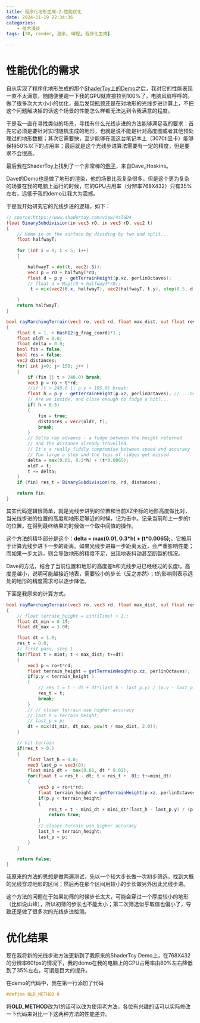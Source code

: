 ```yaml
---
title: 程序化地形生成-2-性能优化
date: 2024-11-19 22:34:36
categories: 
	- 技术漫谈
tags: [3D, render, 渲染, 编程, 程序化生成]
	
---
```


# 性能优化的需求
自从实现了程序化地形生成的那个[ShaderToy上的Demo](https://www.shadertoy.com/view/4XByRV)之后，我对它的性能表现一直不太满意，随随便便跑一下我的GPU就直接拉到100%了，电脑风扇呼呼的。做了很多次大大小小的优化，最后发现瓶颈还是在对地形的光线步进计算上，不把这个问题解决掉的话这个场景的性能怎么样都无法达到令我满意的程度。

于是我一直在寻找类似的场景，寻找有什么光线步进的方法能够满足我的要求：首先它必须是要针对实时随机生成的地形，也就是说不能是针对高度图或者其他预处理过的地形数据；其次它需要快，至少能够在我这台笔记本上（3070ti显卡）能够保持50%以下的占用率；最后就是这个光线步进算法需要有一定的精度，但是要求不会很高。

最后我在ShaderToy上找到了一个非常棒的[例子](https://www.shadertoy.com/view/4slGD4)，来自Dave_Hoskins。

Dave的Demo也是做了地形的渲染，他的场景比我复杂很多，但是这个更为复杂的场景在我的电脑上运行的时候，它的GPU占用率（分辨率768X432）只有35%左右，远低于我的demo让我大为震撼。

于是我开始研究它的光线步进的逻辑，如下：
```glsl
// source:https://www.shadertoy.com/view/4slGD4
float BinarySubdivision(in vec3 rO, in vec3 rD, vec2 t)
{
	// Home in on the surface by dividing by two and split...
    float halfwayT;
  
    for (int i = 0; i < 5; i++)
    {

        halfwayT = dot(t, vec2(.5));
        vec3 p = rO + halfwayT*rD;
        float d = p.y - getTerrainHeight(p.xz, perlinOctaves); 
        // float d = Map(rO + halfwayT*rD); 
         t = mix(vec2(t.x, halfwayT), vec2(halfwayT, t.y), step(0.5, d));

    }
	return halfwayT;
}

bool rayMarchingTerrain(vec3 ro, vec3 rd, float max_dist, out float res_t)
{
    float t = 1. + Hash12(g_frag_coord)*1.;
	float oldT = 0.0;
	float delta = 0.0;
	bool fin = false;
	bool res = false;
	vec2 distances;
	for( int j=0; j< 150; j++ )
	{
		if (fin || t > 240.0) break;
		vec3 p = ro + t*rd;
		//if (t > 240.0 || p.y > 195.0) break;
		float h = p.y - getTerrainHeight(p.xz, perlinOctaves); // ...Get this positions height mapping.
		// Are we inside, and close enough to fudge a hit?...
		if( h < 0.5)
		{
			fin = true;
			distances = vec2(oldT, t);
			break;
		}
		// Delta ray advance - a fudge between the height returned
		// and the distance already travelled.
		// It's a really fiddly compromise between speed and accuracy
		// Too large a step and the tops of ridges get missed.
		delta = max(0.01, 0.3*h) + (t*0.0065);
		oldT = t;
		t += delta;
	}
	if (fin) res_t = BinarySubdivision(ro, rd, distances);

	return fin;
}
```

其实代码逻辑很简单，就是光线步进到的位置和当前XZ坐标的地形高度做比对，当光线步进的位置的高度和地形足够近的时候，记为击中。记录当前和上一步的t的位置，在得到最终结果的时候做一个取中间值的操作。

这个方法的精华部分是这个：**delta = max(0.01, 0.3\*h) + (t\*0.0065);**，它被用于计算光线步进下一步的距离。如果光线步进每一步距离太近，会严重影响性能；而如果一步太远，则会导致地形的精度不足，出现地表抖动甚至断裂的情况。

Dave的方法，结合了当前位置和地形的高度差h和光线步进已经经过的长度t。高度差越小，说明可能越接近地表，需要较小的步长（反之亦然）；t的影响则表示远处的地形的精度需求可以逐步降低。

下面是我原来的计算方式。
```glsl
bool rayMarchingTerrain(vec3 ro, vec3 rd, float max_dist, out float res_t)
{
    // float terrain_height = sin(iTime) + 1.;    
    float dt_min = 0.1f;
    float dt_max = 3.0f;

    float dt = 1.0;
    res_t = 0.0;
    // first pass, step 1
    for(float t = mint; t < max_dist; t+=dt)
    {
        vec3 p = ro+t*rd;
        float terrain_height = getTerrainHeight(p.xz, perlinOctaves);
        if(p.y < terrain_height )
        {        
            // res_t = t - dt + dt*(last_h - last_p.y) / (p.y - last_p.y-terrain_height+last_h); 
            res_t = t;
            break;
        }        
        // // closer terrain use higher accuracy        
        // last_h = terrain_height;        
        // last_p = p;
        dt = mix(dt_min, dt_max, pow(t / max_dist, 2.0));
    }

    // hit terrain
    if(res_t > 0.)
    {
        float last_h = 0.0;
        vec3 last_p = vec3(0);
        float mini_dt =  max(0.01, dt * 0.02);
        for(float t = res_t - dt; t < res_t + .01; t+=mini_dt)
        {
            vec3 p = ro+t*rd;
            float terrain_height = getTerrainHeight(p.xz, perlinOctaves);
            if(p.y < terrain_height)
            {        
                res_t = t - mini_dt + mini_dt*(last_h - last_p.y) / (p.y - last_p.y-terrain_height+last_h); 
                return true;
            }        
            // closer terrain use higher accuracy        
            last_h = terrain_height;        
            last_p = p;
        }
    }

    return false;    
}
```

我原来的方法的思想是做两遍测试，先以一个较大步长做一次初步筛选，找到大概的光线穿过地形的区间；然后再在那个区间用较小的步长做另外因此光线步进。

这个方法的问题在于如果初筛的时候步长太大，可能会穿过一个厚度较小的地形（比如说山峰），所以初筛的步长也不能太小；第二次筛选似乎取值也偏小了，导致还是做了很多次的光线步进检测。

# 优化结果
现在我将新的光线步进方法更新到了我原来的ShaderToy Demo上，在768X432的分辨率60fps的情况下，我的demo在我的电脑上的GPU占用率由80%左右降低到了35%左右，可谓是巨大的提升。

在demo的代码中，我在第一行添加了代码
```glsl
#define OLD_METHOD 0
```
将**OLD_METHOD**改为1的话可以改为使用老方法，各位有兴趣的话可以实际修改一下代码来对比一下这两种方法的性能差异。

